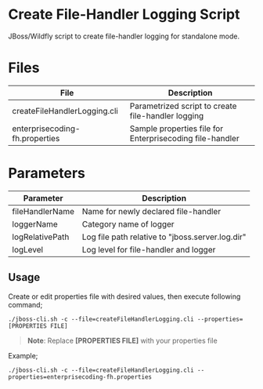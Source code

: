 # Create File-Handler Logging Script

JBoss/Wildfly script to create file-handler logging for standalone mode.


# Files

|              File              |                    Description                           |
|--------------------------------|----------------------------------------------------------|
| createFileHandlerLogging.cli   | Parametrized script to create file-handler logging       |
| enterprisecoding-fh.properties | Sample properties file for Enterprisecoding file-handler |

# Parameters

|     Parameter    |                 Description                      |
|------------------|--------------------------------------------------|
| fileHandlerName  | Name for newly declared file-handler             |
| loggerName       | Category name of logger                          |
| logRelativePath  | Log file path relative to "jboss.server.log.dir" |
| logLevel         | Log level for file-handler and logger            |

## Usage

Create or edit properties file with desired values, then execute following command;

    ./jboss-cli.sh -c --file=createFileHandlerLogging.cli --properties=[PROPERTIES FILE] 

> **Note**: Replace **[PROPERTIES FILE]** with your properties file

Example;

    ./jboss-cli.sh -c --file=createFileHandlerLogging.cli --properties=enterprisecoding-fh.properties